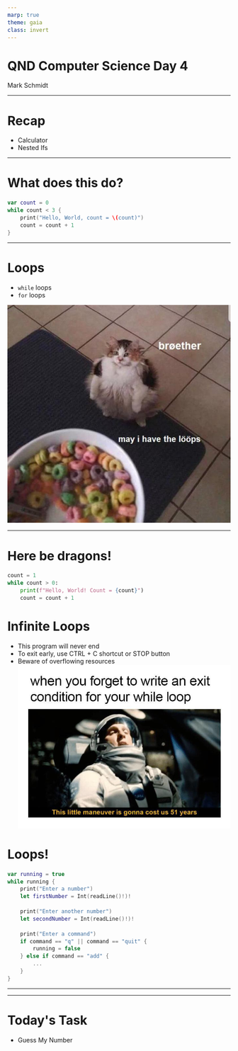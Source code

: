 ```yaml
---
marp: true
theme: gaia
class: invert
---
```


# QND Computer Science Day 4
Mark Schmidt

--- 

# Recap

- Calculator
- Nested Ifs

---

# What does this do?

```swift
var count = 0
while count < 3 {
    print("Hello, World, count = \(count)")
    count = count + 1
}

```

<!-- Two new things-- var and while-->

---

# Loops

- `while` loops
- `for` loops

![bg right w:500](../assets/loop.jpeg)

<!-- -->
<!-- Introduces += shorthand -->

---

# Here be dragons!

```python
count = 1
while count > 0:
    print(f"Hello, World! Count = {count}")
    count = count + 1

```

# Infinite Loops

- This program will never end
- To exit early, use CTRL + C shortcut or STOP button
- Beware of overflowing resources
![bg right w:500](../assets/infinite_loop.jpeg)

# Loops!

```swift
var running = true
while running {
    print("Enter a number")
    let firstNumber = Int(readLine()!)!

    print("Enter another number") 
    let secondNumber = Int(readLine()!)!

    print("Enter a command")
    if command == "q" || command == "quit" {
        running = false
    } else if command == "add" {
        ...
    }
}
```
<!-- -->

---


<!-- -->
<!-- Python is smarter than most languages with this-->
---

# Today's Task

- Guess My Number


